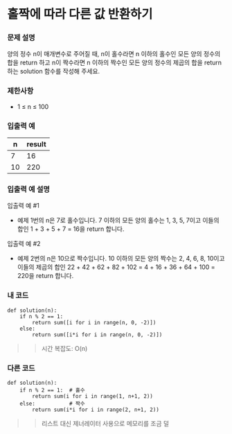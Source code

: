# 홀짝에 따라 다른 값 반환하기

### 문제 설명
양의 정수 n이 매개변수로 주어질 때, n이 홀수라면 n 이하의 홀수인 모든 양의 정수의 합을 return 하고 n이 짝수라면 n 이하의 짝수인 모든 양의 정수의 제곱의 합을 return 하는 solution 함수를 작성해 주세요.

### 제한사항
* 1 ≤ n ≤ 100

### 입출력 예
|n|	result|
|-|--|
|7|	16|
|10|	220|

### 입출력 예 설명
입출력 예 #1
* 예제 1번의 n은 7로 홀수입니다. 7 이하의 모든 양의 홀수는 1, 3, 5, 7이고 이들의 합인 1 + 3 + 5 + 7 = 16을 return 합니다.


입출력 예 #2
* 예제 2번의 n은 10으로 짝수입니다. 10 이하의 모든 양의 짝수는 2, 4, 6, 8, 10이고 이들의 제곱의 합인 22 + 42 + 62 + 82 + 102 = 4 + 16 + 36 + 64 + 100 = 220을 return 합니다.

### 내 코드
```
def solution(n):
    if n % 2 == 1:
        return sum([i for i in range(n, 0, -2)])
    else:
        return sum([i*i for i in range(n, 0, -2)])
```
>> 시간 복잡도: O(n)

### 다른 코드
```
def solution(n):
    if n % 2 == 1:  # 홀수
        return sum(i for i in range(1, n+1, 2))
    else:           # 짝수
        return sum(i*i for i in range(2, n+1, 2))
```
>> 리스트 대신 제너레이터 사용으로 메모리를 조금 덜



